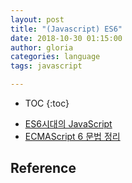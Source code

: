 ```yaml
---
layout: post
title: "(Javascript) ES6"
date: 2018-10-30 01:15:00
author: gloria
categories: language
tags: javascript

---
```


* TOC
{:toc}

- [ES6시대의 JavaScript](https://gist.github.com/marocchino/841e2ff62f59f420f9d9)
- [ECMAScript 6 문법 정리](http://itstory.tk/entry/JavaScript-)




## Reference
